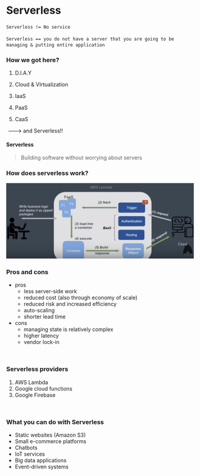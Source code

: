 # Serverless



```
Serverless != No service

Serverless == you do not have a server that you are going to be managing & putting entire application
```







### How we got here?



1. D.I.A.Y

2. Cloud & VIrtualization

3. IaaS

4. PaaS

5. CaaS

​          ---> and Serverless!!





#### Serverless

> Building software without worrying about servers





### How does serverless work?

![image-20200213130649793](Images/image-20200213130649793.png)





### Pros and cons

- pros
  - less server-side work
  - reduced cost (also through economy of scale)
  - reduced risk and increased efficiency
  - auto-scaling
  - shorter lead time
- cons
  - managing state is relatively complex
  - higher latency
  - vendor lock-in





<br/>

### Serverless providers

1. AWS Lambda
2. Google cloud functions
3. Google Firebase



<br/>



### What you can do with Serverless

- Static websites (Amazon S3)
- Small e-commerce platforms
- Chatbots
- IoT services
- Big data applications
- Event-driven systems


